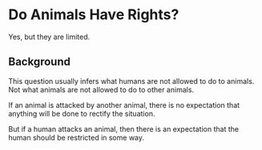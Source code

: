 # Do Animals Have Rights?

Yes, but they are limited.

## Background

This question usually infers what humans are not allowed to do to animals. Not what animals are not allowed to do to other animals.

If an animal is attacked by another animal, there is no expectation that anything will be done to rectify the situation.

But if a human attacks an animal, then there is an expectation that the human should be restricted in some way.
